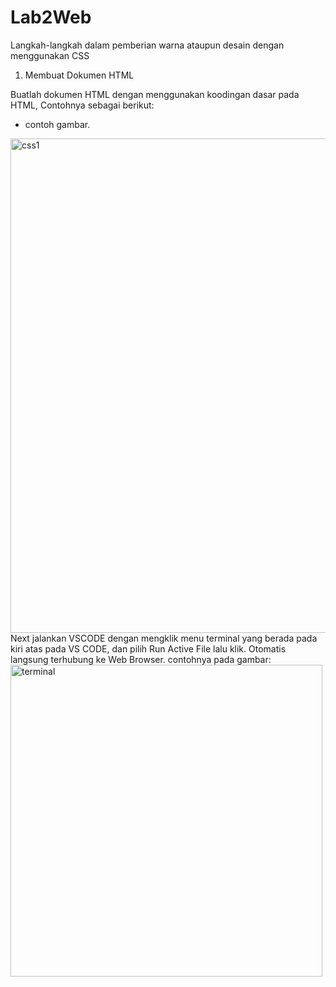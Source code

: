 # Lab2Web
Langkah-langkah dalam pemberian warna ataupun desain dengan menggunakan CSS

1. Membuat Dokumen HTML

Buatlah dokumen HTML dengan menggunakan koodingan dasar pada HTML, Contohnya sebagai berikut: 
- contoh gambar.
<img width="791" alt="css1" src="https://user-images.githubusercontent.com/81522852/113582985-40e2f600-9653-11eb-8df8-fe425075fea7.PNG">
Next jalankan VSCODE dengan mengklik menu terminal yang berada pada kiri atas pada VS CODE, dan pilih Run Active File lalu klik. Otomatis langsung terhubung ke Web Browser. contohnya pada gambar:
<img width="499" alt="terminal" src="https://user-images.githubusercontent.com/81522852/113583572-fd3cbc00-9653-11eb-9203-e4e775f4e371.PNG">

